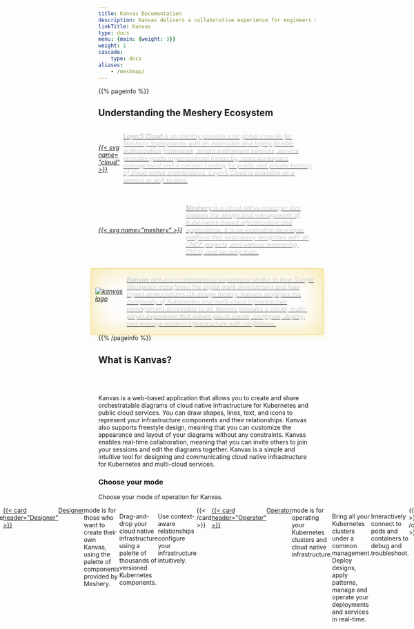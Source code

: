 ```yaml
---
title: Kanvas Documentation
description: Kanvas delivers a collaborative experience for engineers similar to how Google Workplace transforms the digital work environment and how Figma democratizes UX design tooling. 
linkTitle: Kanvas
type: docs
menu: {main: {weight: 3}}
weight: 1
cascade: 
    type: docs
aliases:
    - /meshmap/
---
```


<!-- {{% pageinfo %}}

**Meshery** is a cloud native manager that enables the design and management of Kubernetes-based infrastructure and applications. It is an extensible developer platform that seamlessly integrates with various CNCF projects, monitoring, CI/CD, and security tools.

{{% /pageinfo %}} -->
<!-- {{< figure src="layer5-cloud-provider.svg"  class="image-center-shadow" >}} -->

{{% pageinfo %}}

<style>
    .highlight-box {
      display: flex;
      align-items: center;
      font-style: italic;
      gap: 0.5rem;
      padding: 1rem;
      margin: auto -1rem;
      box-shadow: inset 0 0em 4em #ebc01766, 0 0 0 2px #ebc01766, 0.3em 0.3em 1em #ebc01733;
      transition: box-shadow 0.3s ease;
      text-decoration: none;
      color: inherit;
    }
    .hidden-highlight-box {
      display: flex;
      align-items: center;
      font-style: italic;
      gap: 0.5rem;
      padding: 1rem;
      margin: auto -1rem;
      box-shadow: none;
      transition: box-shadow 0.3s ease;
      text-decoration: none;
      color: inherit;
    }
    .hidden-highlight-box:hover {
      box-shadow: inset 0 0em 4em #ebc01766, 0 0 0 2px #ebc01766, 0.3em 0.3em 1em #ebc01733;
    }
    /* New rule to hide highlight-box shadow when hidden-highlight-box is hovered or focused */
    .hidden-highlight-box:hover ~ .highlight-box,
    .hidden-highlight-box:focus ~ .highlight-box {
      box-shadow: none;
    }
</style>  

## Understanding the Meshery Ecosystem

<a href="/cloud">
<div class="hidden-highlight-box" style="display:flex; gap: .5rem;">
<div style="min-width:50px;align-self:center;">{{< svg name="cloud" >}}</div>
<div style="margin:auto;color:#ccc;">
  <strong>Layer5 Cloud</strong> is an identity provider and global console for Meshery deployments with an extensible and highly flexible authorization framework, tenant entitlement services, service provider-grade organizational hierarchy, team workspace management and a content catalog for public and private hosting of cloud native architectures. Layer5 Cloud is available as a service or self-hosted.
</div>
</div>
</a>

<a href="https://docs.meshery.io" target="_blank">
<div class="hidden-highlight-box"  style="display: flex; align-self:center; margin-top:15px;"><div class="logo-container">{{< svg name="meshery" >}}</div>
<div style="flex: 1;color:#ccc;">
<strong>Meshery</strong> is a cloud native manager that enables the design and management of Kubernetes-based infrastructure and applications. It is an extensible developer platform that seamlessly integrates with all CNCF projects, and various monitoring, CI/CD, and security tools.</div></div>
</a>

<a href="/kanvas">
<div class="highlight-box" style="display: flex; align-self:center; margin-top:15px;"><div class="logo-container" style="height:65px;width:65px;margin-left:-.45rem;"><img src="/images/logos/kanvas-icon-color.svg style="border:0px;" alt="kanvas logo"/></div>
<div style="flex: 1;color:#ccc;">
<strong>Kanvas</strong> delivers a collaborative experience similar to how Google Workplace transforms the digital work environment and how Figma democratizes UX design tooling. Kanvas simplifies the complexity of Kubernetes and multi-cloud infrastructure management accessible to all. Kanvas provides a visual, multi-player experience that allows you to create, configure, deploy, and manage modern infrastructure with confidence.</div></div>
</a>
</div>
{{% /pageinfo %}}

## What is Kanvas?

<p style="display:flex;text-align:center;margin:1rem auto;color:white;"><i>Kanvas is like Google Docs for DevOps, as it allows you to create, test, and deploy cloud native architectures collaboratively and easily.</i></p>

Kanvas is a web-based application that allows you to create and share orchestratable diagrams of cloud native infrastructure for Kubernetes and public cloud services. You can draw shapes, lines, text, and icons to represent your infrastructure components and their relationships. Kanvas also supports freestyle design, meaning that you can customize the appearance and layout of your diagrams without any constraints. Kanvas enables real-time collaboration, meaning that you can invite others to join your sessions and edit the diagrams together. Kanvas is a simple and intuitive tool for designing and communicating cloud native infrastructure for Kubernetes and multi-cloud services.

### Choose your mode

Choose your mode of operation for Kanvas.

<div style="display:flex;justify-content:center;">
{{< cardpane >}}
    <a href="../kanvas/designer/">
  {{< card header="Designer" >}}
    <a href="../kanvas/designer/">Designer</a> mode is for those who want to create their own Kanvas, using the palette of components provided by Meshery.
    <p>Drag-and-drop your cloud native infrastructure using a palette of thousands of versioned Kubernetes components.</p>
    <p>Use context-aware relationships configure your infrastructure intuitively.</p>
  {{< /card >}}
    </a>
  <a href="../kanvas/operator/">
  {{< card header="Operator" >}}
    <a href="../kanvas/operator/">Operator</a> mode is for operating your Kubernetes clusters and cloud native infrastructure.
    <p>Bring all your Kubernetes clusters under a common management. Deploy designs, apply patterns, manage and operate your deployments and services in real-time.</p>
    <p>Interactively connect to pods and containers to debug and troubleshoot.</p>
  {{< /card >}}
  </a>
{{< /cardpane >}}
</div>


<!-- ## What is Kanvas?

Introduce your project, including what it does or lets you do, why you would use it, and its primary goal (and how it achieves it). This should be similar to your README description, though you can go into a little more detail here if you want.

## Why do I want it?

Help your user know if your project will help them. Useful information can include:

* **What is it good for?**: What types of problems does your project solve? What are the benefits of using it?

* **What is it not good for?**: For example, point out situations that might intuitively seem suited for your project, but aren't for some reason. Also mention known limitations, scaling issues, or anything else that might let your users know if the project is not for them.

* **What is it *not yet* good for?**: Highlight any useful features that are coming soon.

## Where should I go next?

Give your users next steps from the Overview. For example:

* [Getting Started](/docs/getting-started/): Get started with $project
* [Examples](/docs/examples/): Check out some example code!
 -->
